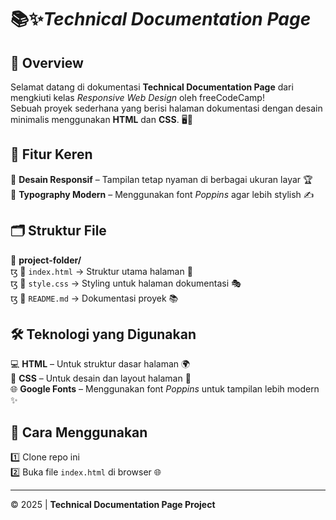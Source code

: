 # 📚✨***Technical Documentation Page***

## 📌 Overview
Selamat datang di dokumentasi **Technical Documentation Page** dari mengkiuti kelas *Responsive Web Design* oleh freeCodeCamp!  
Sebuah proyek sederhana yang berisi halaman dokumentasi dengan desain minimalis menggunakan **HTML** dan **CSS**. 🖥️🎨  

## 🌟 Fitur Keren  
📱 **Desain Responsif** – Tampilan tetap nyaman di berbagai ukuran layar 🏆  
📝 **Typography Modern** – Menggunakan font *Poppins* agar lebih stylish ✍️  

## 🗂️ Struktur File  
📁 **project-folder/**  
ꜩ 📝 `index.html` → Struktur utama halaman 🏢  
ꜩ 🎨 `style.css` → Styling untuk halaman dokumentasi 🎭  
ꜩ 📝 `README.md` → Dokumentasi proyek 📚  

## 🛠️ Teknologi yang Digunakan  
💻 **HTML** – Untuk struktur dasar halaman 🌍  
🎨 **CSS** – Untuk desain dan layout halaman 💅  
🌐 **Google Fonts** – Menggunakan font *Poppins* untuk tampilan lebih modern ✨  

## 🚀 Cara Menggunakan  
1️⃣ Clone repo ini  
2️⃣ Buka file `index.html` di browser 🌐 

---
© 2025 | **Technical Documentation Page Project**
